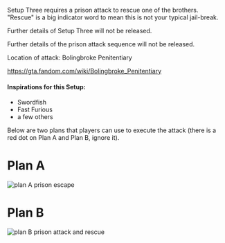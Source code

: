  Setup Three requires a prison attack to rescue one of the brothers.
 "Rescue" is a big indicator word to mean this is not your typical jail-break.
 
 
 Further details of Setup Three will not be released.
 
 Further details of the prison attack sequence will not be released.
 
 
 Location of attack: Bolingbroke Penitentiary
 
 https://gta.fandom.com/wiki/Bolingbroke_Penitentiary
 
 
 #### Inspirations for this Setup:
 - Swordfish
 - Fast Furious
 - a few others
 
 
 Below are two plans that players can use to execute the attack (there is a red dot on Plan A and Plan B, ignore it).
 
 # Plan A
 
 ![plan A prison escape](https://github.com/xpqx/code-based-games/blob/main/GTAOnline/1_myHeistContent/myHeist_setup_three/prison_attack_sequence/images/planA.PNG)
 
 
 # Plan B
 
 
 ![plan B prison attack and rescue](https://github.com/xpqx/code-based-games/blob/main/GTAOnline/1_myHeistContent/myHeist_setup_three/prison_attack_sequence/images/planA.PNG)
